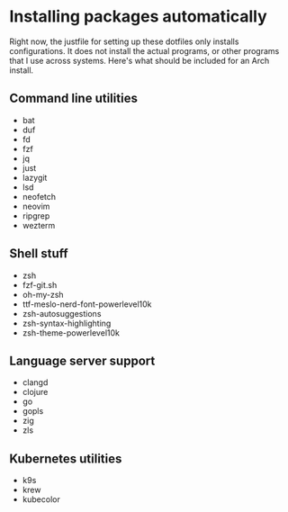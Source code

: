 # Installing packages automatically

Right now, the justfile for setting up these dotfiles only installs configurations. It does not install the actual programs, or other programs that I use across systems. Here's what should be included for an Arch install.

## Command line utilities
* bat
* duf
* fd
* fzf
* jq
* just
* lazygit
* lsd
* neofetch
* neovim
* ripgrep
* wezterm

## Shell stuff
* zsh
* fzf-git.sh
* oh-my-zsh
* ttf-meslo-nerd-font-powerlevel10k
* zsh-autosuggestions
* zsh-syntax-highlighting
* zsh-theme-powerlevel10k

## Language server support
* clangd
* clojure
* go
* gopls
* zig
* zls

## Kubernetes utilities
* k9s
* krew
* kubecolor
